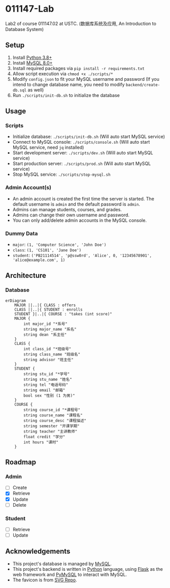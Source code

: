 # 011147-Lab

Lab2 of course 011147.02 at USTC. (数据库系统及应用, An Introduction to Database System)

## Setup

1. Install [Python 3.8+](https://www.python.org/downloads/)
2. Install [MySQL 8.0+](https://dev.mysql.com/doc/refman/8.0/en/installing.html)
3. Install required packages via `pip install -r requirements.txt`
4. Allow script execution via `chmod +x ./scripts/*`
5. Modify `config.json` to fit your MySQL username and password (If you intend to change database name, you need to modify `backend/create-db.sql` as well)
6. Run `./scripts/init-db.sh` to initialize the database

## Usage

### Scripts

- Initialize database: `./scripts/init-db.sh` (Will auto start MySQL service)
- Connect to MySQL console: `./scripts/console.sh` (Will auto start MySQL service, need `jq` installed)
- Start development server: `./scripts/dev.sh` (Will auto start MySQL service)
- Start production server: `./scripts/prod.sh` (Will auto start MySQL service)
- Stop MySQL service: `./scripts/stop-mysql.sh`

### Admin Account(s)

- An admin account is created the first time the server is started. The default username is `admin` and the default password is `admin`.
- Admins can manage students, courses, and grades.
- Admins can change their own username and password.
- You can only add/delete admin accounts in the MySQL console.

### Dummy Data

- `major`: `(1, 'Computer Science', 'John Doe')`
- `class`: `(1, 'CS101', 'Jane Doe')`
- `student`: `('PB21114514', 'p@ssw0rd', 'Alice', 0, '12345678901', 'alice@example.com', 1)`

## Architecture

### Database

```mermaid
erDiagram
    MAJOR ||..|{ CLASS : offers
    CLASS ||..|{ STUDENT : enrolls
    STUDENT }|..|{ COURSE : "takes (int score)"
    MAJOR {
        int major_id "*系号"
        string major_name "系名"
        string dean "系主任"
    }
    CLASS {
        int class_id "*班级号"
        string class_name "班级名"
        string advisor "班主任"
    }
    STUDENT {
        string stu_id "*学号"
        string stu_name "姓名"
        string tel "电话号码"
        string email "邮箱"
        bool sex "性别 (1 为男)"
    }
    COURSE {
        string course_id "*课程号"
        string course_name "课程名"
        string course_desc "课程描述"
        string semester "开课学期"
        string teacher "主讲教师"
        float credit "学分"
        int hours "课时"
    }
```

## Roadmap

### Admin

- [ ] Create
- [x] Retrieve
- [x] Update
- [ ] Delete

### Student

- [ ] Retrieve
- [ ] Update

## Acknowledgements

- This project's database is managed by [MySQL](https://www.mysql.com/).
- This project's backend is written in [Python](https://www.python.org/) language, using [Flask](https://flask.palletsprojects.com/) as the web framework and [PyMySQL](https://pymysql.readthedocs.io/en/latest/user/examples.html) to interact with MySQL.
- The favicon is from [SVG Repo](https://www.svgrepo.com/svg/482504/student-cap).
